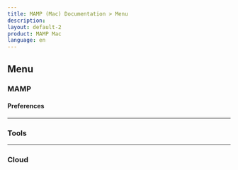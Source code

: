 ```yaml
---
title: MAMP (Mac) Documentation > Menu
description: 
layout: default-2
product: MAMP Mac
language: en
---
```


## Menu

### MAMP

#### Preferences

---

### Tools

---

### Cloud


